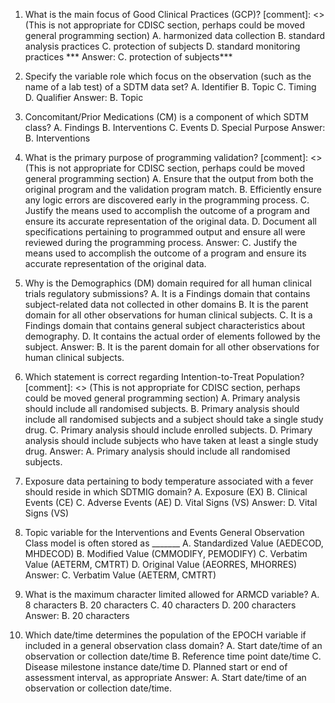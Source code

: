 1. What is the main focus of Good Clinical Practices (GCP)? [comment]: <> (This is not appropriate for CDISC section, perhaps could be moved general programming section)
    A. harmonized data collection
    B. standard analysis practices
    C. protection of subjects
    D. standard monitoring practices
    *** Answer: C. protection of subjects*** 

 2. Specify the variable role which focus on the observation (such as the name of a lab test) of a SDTM data set? 
    A. Identifier
    B. Topic
    C. Timing
    D. Qualifier
    Answer: B. Topic

 3. Concomitant/Prior Medications (CM) is a component of which SDTM class?
    A. Findings
    B. Interventions
    C. Events
    D. Special Purpose
    Answer: B. Interventions

 4. What is the primary purpose of programming validation? [comment]: <> (This is not appropriate for CDISC section, perhaps could be moved general programming section)
    A. Ensure that the output from both the original program and the validation program match.
    B. Efficiently ensure any logic errors are discovered early in the programming process.
    C. Justify the means used to accomplish the outcome of a program and ensure its accurate representation of the original data.
    D. Document all specifications pertaining to programmed output and ensure all were reviewed during the programming process.
    Answer: C. Justify the means used to accomplish the outcome of a program and ensure its accurate representation of the original data.

 5. Why is the Demographics (DM) domain required for all human clinical trials regulatory submissions?
    A. It is a Findings domain that contains subject-related data not collected in other domains
    B. It is the parent domain for all other observations for human clinical subjects.
    C. It is a Findings domain that contains general subject characteristics about demography.
    D. It contains the actual order of elements followed by the subject.
    Answer: B. It is the parent domain for all other observations for human clinical subjects.

 6. Which statement is correct regarding Intention-to-Treat Population? [comment]: <> (This is not appropriate for CDISC section, perhaps could be moved general programming section)
    A. Primary analysis should include all randomised subjects.
    B. Primary analysis should include all randomised subjects and a subject should take a single study drug.
    C. Primary analysis should include enrolled subjects.
    D. Primary analysis should include subjects who have taken at least a single study drug.
    Answer: A. Primary analysis should include all randomised subjects.
 7. Exposure data pertaining to body temperature associated with a fever should reside in which SDTMIG domain?
    A. Exposure (EX)
    B. Clinical Events (CE)
    C. Adverse Events (AE)
    D. Vital Signs (VS)
    Answer: D. Vital Signs (VS)
 8. Topic variable for the Interventions and Events General Observation Class model is often stored as _______
    A. Standardized Value (AEDECOD, MHDECOD)
    B. Modified Value (CMMODIFY, PEMODIFY)
    C. Verbatim Value (AETERM, CMTRT)
    D. Original Value (AEORRES, MHORRES)
 Answer: C. Verbatim Value (AETERM, CMTRT)
 9. What is the maximum character limited allowed for ARMCD variable?
    A. 8 characters
    B. 20 characters
    C. 40 characters
    D. 200 characters
    Answer: B. 20 characters
 10. Which date/time determines the population of the EPOCH variable if included in a general observation class domain?
    A. Start date/time of an observation or collection date/time
    B. Reference time point date/time
    C. Disease milestone instance date/time
    D. Planned start or end of assessment interval, as appropriate
    Answer: A. Start date/time of an observation or collection date/time.



